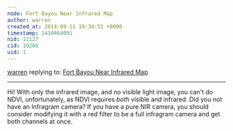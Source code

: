```yaml
---
node: Fort Bayou Near Infrared Map
author: warren
created_at: 2014-09-11 19:34:51 +0000
timestamp: 1410464091
nid: 11127
cid: 10260
uid: 1
---
```




[warren](../profile/warren) replying to: [Fort Bayou Near Infrared Map](../notes/jrokoff/09-11-2014/fort-bayou-near-infrared-map)

----
Hi! With only the infrared image, and no visible light image, you can't do NDVI, unfortunately, as NDVI requires *both* visible and infrared. Did you not have an Infragram camera? If you have a pure NIR camera, you should consider modifying it with a red filter to be a full infragram camera and get both channels at once. 